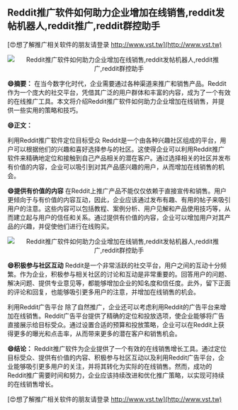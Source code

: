 ## **Reddit推广软件如何助力企业增加在线销售,reddit发帖机器人,reddit推广,reddit群控助手**

[😍想了解推广相关软件的朋友请登录 http://www.vst.tw](http://www.vst.tw)

 <center><img src="https://vst.tw/MP4/tuiguang/png/3.png" alt="Reddit推广软件如何助力企业增加在线销售,reddit发帖机器人,reddit推广,reddit群控助手"></center>

**😄摘要：**
在当今数字化时代，企业需要通过各种渠道来推广和销售产品。Reddit作为一个庞大的社交平台，凭借其广泛的用户群体和丰富的内容，成为了一个有效的在线推广工具。本文将介绍Reddit推广软件如何助力企业增加在线销售，并提供一些实用的策略和技巧。

**😄正文：**

利用Reddit推广软件定位目标受众
Reddit是一个由各种兴趣社区组成的平台，用户可以根据他们的兴趣和喜好选择参与的社区。这使得企业可以利用Reddit推广软件来精确地定位和接触到自己产品相关的潜在客户。通过选择相关的社区并发布有价值的内容，企业可以吸引到对其产品感兴趣的用户，从而增加在线销售的机会。

**😄提供有价值的内容**
在Reddit上推广产品不能仅仅依赖于直接宣传和销售。用户更倾向于与有价值的内容互动，因此，企业应该通过发布有趣、有用的帖子来吸引用户的注意。这些内容可以包括教程、案例分析、用户见解和产品使用技巧等，从而建立起与用户的信任和关系。通过提供有价值的内容，企业可以增加用户对其产品的兴趣，并促使他们进行在线购买。

 <center><img src="https://vst.tw/MP4/tuiguang/png/2.png" alt="Reddit推广软件如何助力企业增加在线销售,reddit发帖机器人,reddit推广,reddit群控助手"></center>

**😄积极参与社区互动**
Reddit是一个非常活跃的社交平台，用户之间的互动十分频繁。作为企业，积极参与相关社区的讨论和互动是非常重要的。回答用户的问题、解决问题、提供专业意见等，都能够增加企业的知名度和信任度。此外，留下正面的评论和回复，也能够吸引更多用户的注意，并增加在线销售的机会。

利用Reddit广告平台
除了自然推广，企业还可以考虑利用Reddit的广告平台来增加在线销售。Reddit广告平台提供了精确的定位和投放选项，使企业能够将广告直接展示给目标受众。通过设置合适的预算和投放策略，企业可以在Reddit上获得更多的曝光和点击率，从而带来更多的潜在客户和销售机会。

**😄结论：**
Reddit推广软件为企业提供了一个有效的在线销售增长工具。通过定位目标受众、提供有价值的内容、积极参与社区互动以及利用Reddit广告平台，企业能够吸引更多用户的关注，并将其转化为实际的在线销售。然而，成功的Reddit推广需要时间和努力，企业应该持续改进和优化推广策略，以实现可持续的在线销售增长。

[😍想了解推广相关软件的朋友请登录 http://www.vst.tw](http://www.vst.tw)



